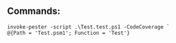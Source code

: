 Commands:
---------
```
invoke-pester -script .\Test.test.ps1 -CodeCoverage `
@{Path = 'Test.psm1'; Function = 'Test'}
```